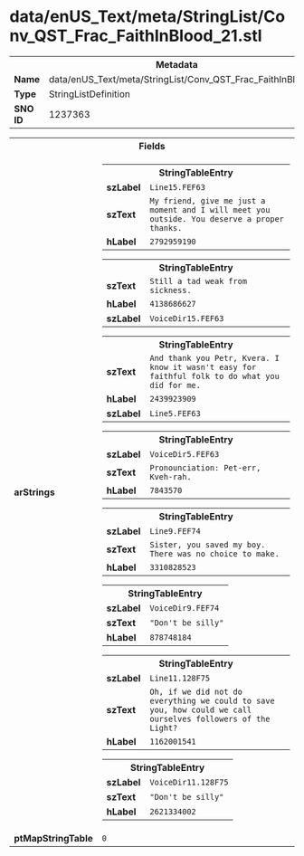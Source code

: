 <h1>data/enUS_Text/meta/StringList/Conv_QST_Frac_FaithInBlood_21.stl</h1><table><tr><th colspan="100%">Metadata</th></tr><tr><td><b>Name</b></td><td>data/enUS_Text/meta/StringList/Conv_QST_Frac_FaithInBlood_21.stl</td></tr><tr><td><b>Type</b></td><td>StringListDefinition</td></tr><tr><td><b>SNO ID</b></td><td>1237363</td></tr></table>

<table><tr><th colspan="100%">Fields</th></tr><tr><td><b>arStrings</b></td><td><table><tr><th colspan="100%">StringTableEntry</th></tr><tr><td><b>szLabel</b></td><td><code>Line15.FEF63</code></td></tr><tr><td><b>szText</b></td><td><code>My friend, give me just a moment and I will meet you outside. You deserve a proper thanks.</code></td></tr><tr><td><b>hLabel</b></td><td><code>2792959190</code></td></tr></table>


<table><tr><th colspan="100%">StringTableEntry</th></tr><tr><td><b>szText</b></td><td><code>Still a tad weak from sickness.</code></td></tr><tr><td><b>hLabel</b></td><td><code>4138686627</code></td></tr><tr><td><b>szLabel</b></td><td><code>VoiceDir15.FEF63</code></td></tr></table>


<table><tr><th colspan="100%">StringTableEntry</th></tr><tr><td><b>szText</b></td><td><code>And thank you Petr, Kvera. I know it wasn't easy for faithful folk to do what you did for me.</code></td></tr><tr><td><b>hLabel</b></td><td><code>2439923909</code></td></tr><tr><td><b>szLabel</b></td><td><code>Line5.FEF63</code></td></tr></table>


<table><tr><th colspan="100%">StringTableEntry</th></tr><tr><td><b>szLabel</b></td><td><code>VoiceDir5.FEF63</code></td></tr><tr><td><b>szText</b></td><td><code>Pronounciation: Pet-err, Kveh-rah.</code></td></tr><tr><td><b>hLabel</b></td><td><code>7843570</code></td></tr></table>


<table><tr><th colspan="100%">StringTableEntry</th></tr><tr><td><b>szLabel</b></td><td><code>Line9.FEF74</code></td></tr><tr><td><b>szText</b></td><td><code>Sister, you saved my boy. There was no choice to make.</code></td></tr><tr><td><b>hLabel</b></td><td><code>3310828523</code></td></tr></table>


<table><tr><th colspan="100%">StringTableEntry</th></tr><tr><td><b>szLabel</b></td><td><code>VoiceDir9.FEF74</code></td></tr><tr><td><b>szText</b></td><td><code>"Don't be silly"</code></td></tr><tr><td><b>hLabel</b></td><td><code>878748184</code></td></tr></table>


<table><tr><th colspan="100%">StringTableEntry</th></tr><tr><td><b>szLabel</b></td><td><code>Line11.128F75</code></td></tr><tr><td><b>szText</b></td><td><code>Oh, if we did not do everything we could to save you, how could we call ourselves followers of the Light?</code></td></tr><tr><td><b>hLabel</b></td><td><code>1162001541</code></td></tr></table>


<table><tr><th colspan="100%">StringTableEntry</th></tr><tr><td><b>szLabel</b></td><td><code>VoiceDir11.128F75</code></td></tr><tr><td><b>szText</b></td><td><code>"Don't be silly"</code></td></tr><tr><td><b>hLabel</b></td><td><code>2621334002</code></td></tr></table>


</td></tr><tr><td><b>ptMapStringTable</b></td><td><code>0</code></td></tr></table>

